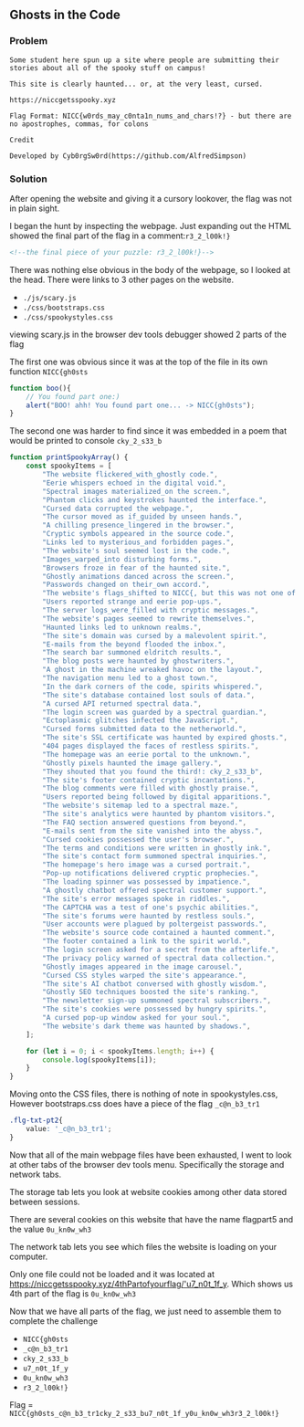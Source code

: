 ## Ghosts in the Code


### Problem
```
Some student here spun up a site where people are submitting their stories about all of the spooky stuff on campus!

This site is clearly haunted... or, at the very least, cursed.

https://niccgetsspooky.xyz

Flag Format: NICC{w0rds_may_c0nta1n_nums_and_chars!?} - but there are no apostrophes, commas, for colons

Credit

Developed by Cyb0rgSw0rd(https://github.com/AlfredSimpson)
```

### Solution

After opening the website and giving it a cursory lookover, the flag was not in plain sight.

I began the hunt by inspecting the webpage. Just expanding out the HTML showed the final part of the flag in a comment:`r3_2_l00k!}`
```html
<!--the final piece of your puzzle: r3_2_l00k!}-->
```

There was nothing else obvious in the body of the webpage, so I looked at the head. There were links to 3 other pages on the website.
- `./js/scary.js`
- `./css/bootstraps.css`
- `./css/spookystyles.css`


viewing scary.js in the browser dev tools debugger showed 2 parts of the flag

The first one was obvious since it was at the top of the file in its own function `NICC{gh0sts`
```javascript
function boo(){
    // You found part one:)
    alert("BOO! ahh! You found part one... -> NICC{gh0sts");
}
```

The second one was harder to find since it was embedded in a poem that would be printed to console `cky_2_s33_b`
```javascript
function printSpookyArray() {
    const spookyItems = [
        "The website flickered_with_ghostly code.",
        "Eerie whispers echoed in the digital void.",
        "Spectral images materialized_on the screen.",
        "Phantom clicks and keystrokes haunted the interface.",
        "Cursed data corrupted the webpage.",
        "The cursor moved as if_guided by unseen hands.",
        "A chilling presence_lingered in the browser.",
        "Cryptic symbols appeared in the source code.",
        "Links led to mysterious_and forbidden pages.",
        "The website's soul seemed lost in the code.",
        "Images_warped_into disturbing forms.",
        "Browsers froze in fear of the haunted site.",
        "Ghostly animations danced across the screen.",
        "Passwords changed on their_own accord.",
        "The website's flags_shifted to NICC{, but this was not one of them.",
        "Users reported strange and eerie pop-ups.",
        "The server logs_were_filled with cryptic messages.",
        "The website's pages seemed to rewrite themselves.",
        "Haunted links led to unknown realms.",
        "The site's domain was cursed by a malevolent spirit.",
        "E-mails from the beyond flooded the inbox.",
        "The search bar summoned eldritch results.",
        "The blog posts were haunted by ghostwriters.",
        "A ghost in the machine wreaked havoc on the layout.",
        "The navigation menu led to a ghost town.",
        "In the dark corners of the code, spirits whispered.",
        "The site's database contained lost souls of data.",
        "A cursed API returned spectral data.",
        "The login screen was guarded by a spectral guardian.",
        "Ectoplasmic glitches infected the JavaScript.",
        "Cursed forms submitted data to the netherworld.",
        "The site's SSL certificate was haunted by expired ghosts.",
        "404 pages displayed the faces of restless spirits.",
        "The homepage was an eerie portal to the unknown.",
        "Ghostly pixels haunted the image gallery.",
        "They shouted that you found the third!: cky_2_s33_b",
        "The site's footer contained cryptic incantations.",
        "The blog comments were filled with ghostly praise.",
        "Users reported being followed by digital apparitions.",
        "The website's sitemap led to a spectral maze.",
        "The site's analytics were haunted by phantom visitors.",
        "The FAQ section answered questions from beyond.",
        "E-mails sent from the site vanished into the abyss.",
        "Cursed cookies possessed the user's browser.",
        "The terms and conditions were written in ghostly ink.",
        "The site's contact form summoned spectral inquiries.",
        "The homepage's hero image was a cursed portrait.",
        "Pop-up notifications delivered cryptic prophecies.",
        "The loading spinner was possessed by impatience.",
        "A ghostly chatbot offered spectral customer support.",
        "The site's error messages spoke in riddles.",
        "The CAPTCHA was a test of one's psychic abilities.",
        "The site's forums were haunted by restless souls.",
        "User accounts were plagued by poltergeist passwords.",
        "The website's source code contained a haunted comment.",
        "The footer contained a link to the spirit world.",
        "The login screen asked for a secret from the afterlife.",
        "The privacy policy warned of spectral data collection.",
        "Ghostly images appeared in the image carousel.",
        "Cursed CSS styles warped the site's appearance.",
        "The site's AI chatbot conversed with ghostly wisdom.",
        "Ghostly SEO techniques boosted the site's ranking.",
        "The newsletter sign-up summoned spectral subscribers.",
        "The site's cookies were possessed by hungry spirits.",
        "A cursed pop-up window asked for your soul.",
        "The website's dark theme was haunted by shadows.",
    ];

    for (let i = 0; i < spookyItems.length; i++) {
        console.log(spookyItems[i]);
    }
}
```


Moving onto the CSS files, there is nothing of note in spookystyles.css, However bootstraps.css does have a piece of the flag `_c@n_b3_tr1`
```css
.flg-txt-pt2{
	value: '_c@n_b3_tr1';
}
```


Now that all of the main webpage files have been exhausted, I went to look at other tabs of the browser dev tools menu. Specifically the storage and network tabs.

The storage tab lets you look at website cookies among other data stored between sessions. 

There are several cookies on this website that have the name flagpart5 and the value `0u_kn0w_wh3`


The network tab lets you see which files the website is loading on your computer.  

Only one file could not be loaded and it was located at https://niccgetsspooky.xyz/4thPartofyourflag/'u7_n0t_1f_y. Which shows us 4th part of the flag is `0u_kn0w_wh3`


Now that we have all parts of the flag, we just need to assemble them to complete the challenge
- `NICC{gh0sts`
- `_c@n_b3_tr1`
- `cky_2_s33_b`
- `u7_n0t_1f_y`
- `0u_kn0w_wh3`
- `r3_2_l00k!}`


Flag = `NICC{gh0sts_c@n_b3_tr1cky_2_s33_bu7_n0t_1f_y0u_kn0w_wh3r3_2_l00k!}`